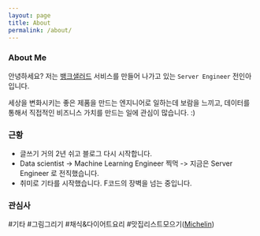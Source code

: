 ```yaml
---
layout: page
title: About
permalink: /about/
---
```


### About Me

안녕하세요? 저는 [뱅크샐러드](https://banksalad.com) 서비스를 만들어 나가고 있는 `Server Engineer` 전인아입니다.

세상을 변화시키는 좋은 제품을 만드는 엔지니어로 일하는데 보람을 느끼고, 데이터를 통해서 직접적인 비즈니스 가치를 만드는 일에 관심이 많습니다. :)

### 근황
- 글쓰기 거의 2년 쉬고 블로그 다시 시작합니다.
- Data scientist -> Machine Learning Engineer 찍먹 -> 지금은 Server Engineer 로 전직했습니다.
- 취미로 기타를 시작했습니다. F코드의 장벽을 넘는 중입니다.

### 관심사
\#기타 \#그림그리기 \#채식&다이어트요리 \#맛집리스트모으기([Michelin](https://github.com/inahjeon/michelin))
